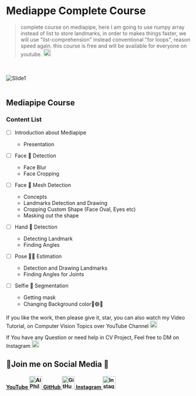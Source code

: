 # Mediappe Complete Course 

> complete course on mediapipe, here I am going to use numpy array instead of list to store landmarks, in order to makes things faster, we will use "list-comprehension" instead conventional "for loops", reason speed again.
this course is free and will be available for everyone on youtube.  <a href="https://www.youtube.com/c/aiphile">  <img alt="AiPhile Youtube" src="https://user-images.githubusercontent.com/66181793/131223988-882d53a0-4882-468f-9bd7-46b46466baae.png"  width="20"> </a>

<br> </br>
![Slide1](https://user-images.githubusercontent.com/66181793/138825426-61b5346c-ef8a-4c1d-9148-eecd83bac4c3.PNG)
<br> </br>

## Mediapipe Course

### Content List 

- [ ] Introduction about Mediapipe
    - Presentation   
- [ ] Face 👨 Detection
    - Face Blur
    - Face Cropping 

- [ ]  Face 👨 Mesh Detection
    - Concepts 
    - Landmarks Detection and Drawing
    - Cropping Custom Shape (Face Oval, Eyes etc)
    - Masking out the shape
     
- [ ] Hand 🙌 Detection
    - Detecting Landmark
    - Finding Angles
      
- [ ] Pose :lotus_position_man: Estimation
    - Detection and Drawing Landmarks 
    - Finding Angles for Joints
- [ ] Selfie 🤳 Segmentation 
    - Getting mask
    - Changing Background color🔴🟢🔵

If you like the work, then please give it, star, you can also watch my Video Tutorial, on Computer Vision Topics over YouTube Channel <a href="https://www.youtube.com/c/aiphile">  <img alt="AiPhile Youtube" src="https://user-images.githubusercontent.com/66181793/131223988-882d53a0-4882-468f-9bd7-46b46466baae.png"  width="20"> </a>


If You have any Question or need help in CV Project, Feel free to DM on Instagram  <a href="https://www.instagram.com/aiphile17/">  <img alt="Instagram" src="https://user-images.githubusercontent.com/66181793/131223931-32d84c10-88b4-4cd6-8eb8-89f06c3b5b51.png"  width="20"> </a>

## 💚Join me on Social Media 🖤 

<h4><a href="https://www.youtube.com/c/aiphile"> YouTube <img alt="AiPhile Youtube" src="https://user-images.githubusercontent.com/66181793/131223988-882d53a0-4882-468f-9bd7-46b46466baae.png"  width="35"> </a> 
 <a href="https://github.com/Asadullah-Dal17">  GitHub  <img alt="GitHub" src="https://user-images.githubusercontent.com/66181793/131223930-9fd2bfc7-9c43-465d-a057-55f3292f3b2b.png"  width="35"> </a> 
  <a href="https://www.instagram.com/aiphile17/">   Instagram <img alt="Instagram" src="https://user-images.githubusercontent.com/66181793/131223931-32d84c10-88b4-4cd6-8eb8-89f06c3b5b51.png"  width="35"> </a> </h4>

